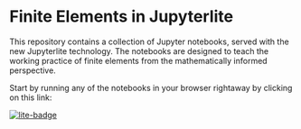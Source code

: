 # Finite Elements in Jupyterlite

This repository contains a collection of Jupyter notebooks, served with 
the new Jupyterlite technology. The notebooks are designed to teach the
working practice of finite elements from the mathematically informed
perspective.


Start by running any of the notebooks in your browser rightaway by
clicking on this link:

[![lite-badge](https://jupyterlite.rtfd.io/en/latest/_static/badge.svg)](https://jayggg.github.io/651-jupyterlite/lab?path=01_Lagrange.ipynb)

